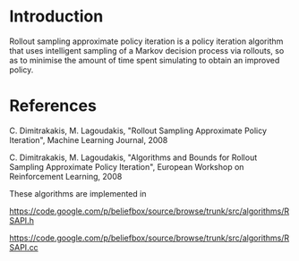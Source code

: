 # Introduction #

Rollout sampling approximate policy iteration is a policy iteration algorithm that uses intelligent sampling of a Markov decision process via rollouts, so as to minimise the amount of time spent simulating to obtain an improved policy.

# References #

C. Dimitrakakis, M. Lagoudakis, "Rollout Sampling Approximate Policy Iteration", Machine Learning Journal, 2008

C. Dimitrakakis, M. Lagoudakis, "Algorithms and Bounds for Rollout Sampling Approximate Policy Iteration", European Workshop on Reinforcement Learning, 2008

These algorithms are implemented in

https://code.google.com/p/beliefbox/source/browse/trunk/src/algorithms/RSAPI.h

https://code.google.com/p/beliefbox/source/browse/trunk/src/algorithms/RSAPI.cc